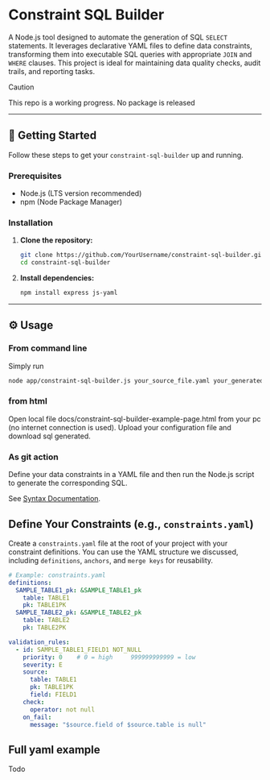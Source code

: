# Constraint SQL Builder

A Node.js tool designed to automate the generation of SQL `SELECT` statements. It leverages declarative YAML files to define data constraints, transforming them into executable SQL queries with appropriate `JOIN` and `WHERE` clauses. This project is ideal for maintaining data quality checks, audit trails, and reporting tasks.

> [!CAUTION]
> This repo is a working progress.
> No package is released

---

## 🚀 Getting Started

Follow these steps to get your `constraint-sql-builder` up and running.

### Prerequisites

* Node.js (LTS version recommended)
* npm (Node Package Manager)

### Installation

1.  **Clone the repository:**
    ```bash
    git clone https://github.com/YourUsername/constraint-sql-builder.git
    cd constraint-sql-builder
    ```
2.  **Install dependencies:**
    ```bash
    npm install express js-yaml
    ```

---

## ⚙️ Usage

### From command line

Simply run
```bash
node app/constraint-sql-builder.js your_source_file.yaml your_generated_file.sql
```

### from html

Open local file docs/constraint-sql-builder-example-page.html from your pc (no internet connection is used).
Upload your configuration file and download sql generated.

### As git action

Define your data constraints in a YAML file and then run the Node.js script to generate the corresponding SQL.

See [Syntax Documentation](https://github.com/wolfsolver/constraint-sql-builder/wiki).

## Define Your Constraints (e.g., `constraints.yaml`)

Create a `constraints.yaml` file at the root of your project with your constraint definitions. You can use the YAML structure we discussed, including `definitions`, `anchors`, and `merge keys` for reusability.

```yaml
# Example: constraints.yaml
definitions:
  SAMPLE_TABLE1_pk: &SAMPLE_TABLE1_pk
    table: TABLE1
    pk: TABLE1PK
  SAMPLE_TABLE2_pk: &SAMPLE_TABLE2_pk
    table: TABLE2
    pk: TABLE2PK

validation_rules:
  - id: SAMPLE_TABLE1_FIELD1 NOT_NULL
    priority: 0    # 0 = high     999999999999 = low
    severity: E
    source:
      table: TABLE1
      pk: TABLE1PK
      field: FIELD1
    check:
      operator: not null
    on_fail:
      message: "$source.field of $source.table is null"
```

## Full yaml example

Todo